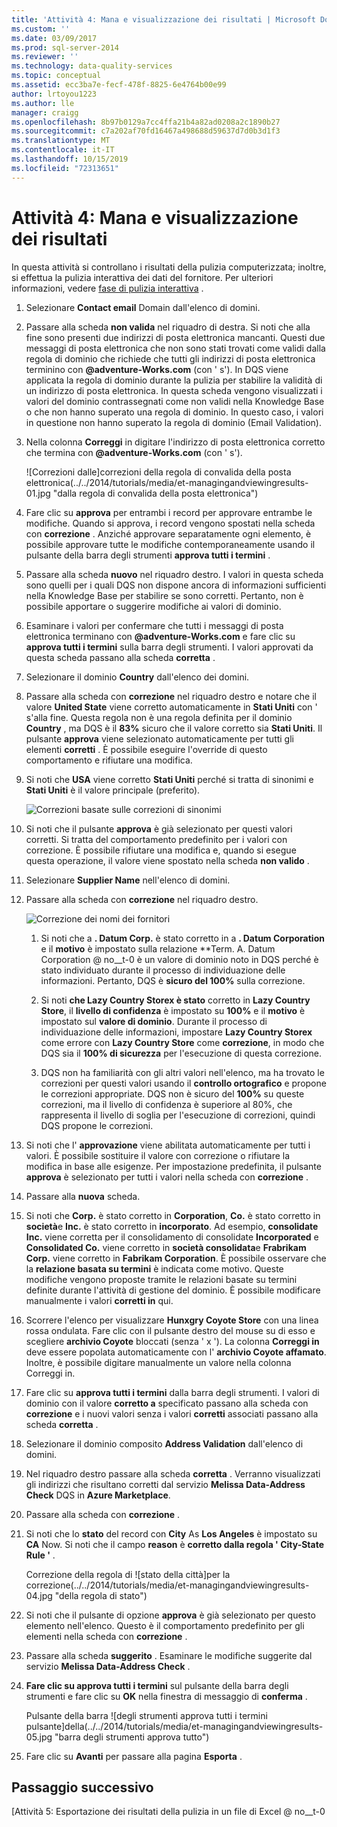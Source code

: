 ```yaml
---
title: 'Attività 4: Mana e visualizzazione dei risultati | Microsoft Docs'
ms.custom: ''
ms.date: 03/09/2017
ms.prod: sql-server-2014
ms.reviewer: ''
ms.technology: data-quality-services
ms.topic: conceptual
ms.assetid: ecc3ba7e-fecf-478f-8825-6e4764b00e99
author: lrtoyou1223
ms.author: lle
manager: craigg
ms.openlocfilehash: 8b97b0129a7cc4ffa21b4a82ad0208a2c1890b27
ms.sourcegitcommit: c7a202af70fd16467a498688d59637d7d0b3d1f3
ms.translationtype: MT
ms.contentlocale: it-IT
ms.lasthandoff: 10/15/2019
ms.locfileid: "72313651"
---
```

# <a name="task-4-manaing-and-viewing-results"></a>Attività 4: Mana e visualizzazione dei risultati
  In questa attività si controllano i risultati della pulizia computerizzata; inoltre, si effettua la pulizia interattiva dei dati del fornitore. Per ulteriori informazioni, vedere [fase di pulizia interattiva](https://msdn.microsoft.com/library/hh213061.aspx#Interactive) .  
  
1.  Selezionare **Contact email** Domain dall'elenco di domini.  
  
2.  Passare alla scheda **non valida** nel riquadro di destra. Si noti che alla fine sono presenti due indirizzi di posta elettronica mancanti. Questi due messaggi di posta elettronica che non sono stati trovati come validi dalla regola di dominio che richiede che tutti gli indirizzi di posta elettronica terminino con **\@adventure-Works.com** (con ' s'). In DQS viene applicata la regola di dominio durante la pulizia per stabilire la validità di un indirizzo di posta elettronica. In questa scheda vengono visualizzati i valori del dominio contrassegnati come non validi nella Knowledge Base o che non hanno superato una regola di dominio. In questo caso, i valori in questione non hanno superato la regola di dominio (Email Validation).  
  
3.  Nella colonna **Correggi** in digitare l'indirizzo di posta elettronica corretto che termina con **\@adventure-Works.com** (con ' s').  
  
     ![Correzioni dalle]correzioni della regola di convalida della posta elettronica(../../2014/tutorials/media/et-managingandviewingresults-01.jpg "dalla regola di convalida della posta elettronica")  
  
4.  Fare clic su **approva** per entrambi i record per approvare entrambe le modifiche. Quando si approva, i record vengono spostati nella scheda con **correzione** . Anziché approvare separatamente ogni elemento, è possibile approvare tutte le modifiche contemporaneamente usando il pulsante della barra degli strumenti **approva tutti i termini** .  
  
5.  Passare alla scheda **nuovo** nel riquadro destro. I valori in questa scheda sono quelli per i quali DQS non dispone ancora di informazioni sufficienti nella Knowledge Base per stabilire se sono corretti. Pertanto, non è possibile apportare o suggerire modifiche ai valori di dominio.  
  
6.  Esaminare i valori per confermare che tutti i messaggi di posta elettronica terminano con **\@adventure-Works.com** e fare clic su **approva tutti i termini** sulla barra degli strumenti. I valori approvati da questa scheda passano alla scheda **corretta** .  
  
7.  Selezionare il dominio **Country** dall'elenco dei domini.  
  
8.  Passare alla scheda con **correzione** nel riquadro destro e notare che il valore **United State** viene corretto automaticamente in **Stati Uniti** con ' s'alla fine. Questa regola non è una regola definita per il dominio **Country** , ma DQS è il **83%** sicuro che il valore corretto sia **Stati Uniti**. Il pulsante **approva** viene selezionato automaticamente per tutti gli elementi **corretti** . È possibile eseguire l'override di questo comportamento e rifiutare una modifica.  
  
9. Si noti che **USA** viene corretto **Stati Uniti** perché si tratta di sinonimi e **Stati Uniti** è il valore principale (preferito).  
  
     ![Correzioni basate sulle correzioni di sinonimi](../../2014/tutorials/media/et-managingandviewingresults-02.jpg "in base ai sinonimi")  
  
10. Si noti che il pulsante **approva** è già selezionato per questi valori corretti. Si tratta del comportamento predefinito per i valori con correzione. È possibile rifiutare una modifica e, quando si esegue questa operazione, il valore viene spostato nella scheda **non valido** .  
  
11. Selezionare **Supplier Name** nell'elenco di domini.  
  
12. Passare alla scheda con **correzione** nel riquadro destro.  
  
     ![Correzione dei nomi dei fornitori](../../2014/tutorials/media/et-managingandviewingresults-03.jpg "corretti i nomi dei fornitori")  
  
    1.  Si noti che a **. Datum Corp.** è stato corretto in a **. Datum Corporation** e il **motivo** è impostato sulla relazione **Term. A. Datum Corporation @ no__t-0 è un valore di dominio noto in DQS perché è stato individuato durante il processo di individuazione delle informazioni. Pertanto, DQS è **sicuro del 100%** sulla correzione.  
  
    2.  Si noti **che Lazy Country Storex è stato** corretto in **Lazy Country Store**, il **livello di confidenza** è impostato su **100%** e il **motivo** è impostato sul **valore di dominio**. Durante il processo di individuazione delle informazioni, impostare **Lazy Country Storex** come errore con **Lazy Country Store** come **correzione**, in modo che DQS sia il **100% di sicurezza** per l'esecuzione di questa correzione.  
  
    3.  DQS non ha familiarità con gli altri valori nell'elenco, ma ha trovato le correzioni per questi valori usando il **controllo ortografico** e propone le correzioni appropriate. DQS non è sicuro del **100%** su queste correzioni, ma il livello di confidenza è superiore al 80%, che rappresenta il livello di soglia per l'esecuzione di correzioni, quindi DQS propone le correzioni.  
  
13. Si noti che l' **approvazione** viene abilitata automaticamente per tutti i valori. È possibile sostituire il valore con correzione o rifiutare la modifica in base alle esigenze. Per impostazione predefinita, il pulsante **approva** è selezionato per tutti i valori nella scheda con **correzione** .  
  
14. Passare alla **nuova** scheda.  
  
15. Si noti che **Corp.** è stato corretto in **Corporation**, **Co.** è stato corretto in **società**e **Inc.** è stato corretto in **incorporato**. Ad esempio, **consolidate Inc.** viene corretta per il consolidamento di consolidate **Incorporated** e **Consolidated Co.** viene corretto in **società consolidata**e **Frabrikam Corp.** viene corretto in **Fabrikam Corporation**.  È possibile osservare che la **relazione basata su termini** è indicata come motivo. Queste modifiche vengono proposte tramite le relazioni basate su termini definite durante l'attività di gestione del dominio. È possibile modificare manualmente i valori **corretti in** qui.  
  
16. Scorrere l'elenco per visualizzare **Hunxgry Coyote Store** con una linea rossa ondulata. Fare clic con il pulsante destro del mouse su di esso e scegliere **archivio Coyote** bloccati (senza ' x '). La colonna **Correggi in** deve essere popolata automaticamente con l' **archivio Coyote affamato**. Inoltre, è possibile digitare manualmente un valore nella colonna Correggi in.  
  
17. Fare clic su **approva tutti i termini** dalla barra degli strumenti. I valori di dominio con il valore **corretto a** specificato passano alla scheda con **correzione** e i nuovi valori senza i valori **corretti** associati passano alla scheda **corretta** .  
  
18. Selezionare il dominio composito **Address Validation** dall'elenco di domini.  
  
19. Nel riquadro destro passare alla scheda **corretta** . Verranno visualizzati gli indirizzi che risultano corretti dal servizio **Melissa Data-Address Check** DQS in **Azure Marketplace**.  
  
20. Passare alla scheda con **correzione** .  
  
21. Si noti che lo **stato** del record con **City** As **Los Angeles** è impostato su **CA** Now. Si noti che il campo **reason** è **corretto dalla regola ' City-State Rule '** .  
  
     Correzione della regola di ![stato della città]per la correzione(../../2014/tutorials/media/et-managingandviewingresults-04.jpg "della regola di stato")  
  
22. Si noti che il pulsante di opzione **approva** è già selezionato per questo elemento nell'elenco. Questo è il comportamento predefinito per gli elementi nella scheda con **correzione** .  
  
23. Passare alla scheda **suggerito** . Esaminare le modifiche suggerite dal servizio **Melissa Data-Address Check** .  
  
24. **Fare clic su approva tutti i termini** sul pulsante della barra degli strumenti e fare clic su **OK** nella finestra di messaggio di **conferma** .  
  
     Pulsante della barra ![degli strumenti approva tutti i termini pulsante]della(../../2014/tutorials/media/et-managingandviewingresults-05.jpg "barra degli strumenti approva tutto")  
  
25. Fare clic su **Avanti** per passare alla pagina **Esporta** .  
  
## <a name="next-step"></a>Passaggio successivo  
 [Attività 5: Esportazione dei risultati della pulizia in un file di Excel @ no__t-0  
  
  

